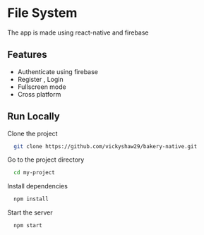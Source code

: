 
# File System

The app is made using react-native and firebase


## Features
- Authenticate using firebase
- Register , Login
- Fullscreen mode
- Cross platform

  

  
## Run Locally

Clone the project

```bash
  git clone https://github.com/vickyshaw29/bakery-native.git
```

Go to the project directory

```bash
  cd my-project
```

Install dependencies

```bash
  npm install
```

Start the server

```bash
  npm start
```

  
